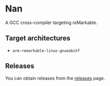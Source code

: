 # Nan

A GCC cross-compiler targeting reMarkable.

## Target architectures

* `arm-remarkable-linux-gnueabihf`

## Releases

You can obtain releases from the [releases](https://github.com/AmanoTeam/Nan/releases) page.
